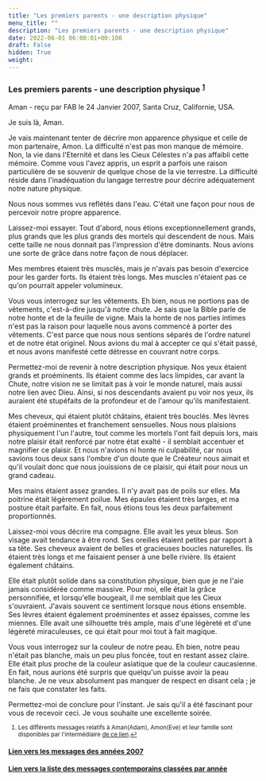 ```yaml
---
title: "Les premiers parents - une description physique"
menu_title: ""
description: "Les premiers parents - une description physique"
date: 2022-06-01 06:00:01+00:100
draft: False
hidden: True
weight:
---
```

### Les premiers parents - une description physique <sup id="a1">[1](#f1)</sup>

Aman - reçu par FAB le 24 Janvier 2007, Santa Cruz, Californie, USA.

Je suis là, Aman.

Je vais maintenant tenter de décrire mon apparence physique et celle de mon partenaire, Amon. La difficulté n'est pas mon manque de mémoire. Non, la vie dans l'Eternité et dans les Cieux Célestes n'a pas affaibli cette mémoire. Comme vous l'avez appris, un esprit a parfois une raison particulière de se souvenir de quelque chose de la vie terrestre. La difficulté réside dans l'inadéquation du langage terrestre pour décrire adéquatement notre nature physique.

Nous nous sommes vus reflétés dans l'eau. C'était une façon pour nous de percevoir notre propre apparence.

Laissez-moi essayer. Tout d'abord, nous étions exceptionnellement grands, plus grands que les plus grands des mortels qui descendent de nous. Mais cette taille ne nous donnait pas l'impression d'être dominants. Nous avions une sorte de grâce dans notre façon de nous déplacer.

Mes membres étaient très musclés, mais je n'avais pas besoin d'exercice pour les garder forts. Ils étaient très longs. Mes muscles n'étaient pas ce qu'on pourrait appeler volumineux.

Vous vous interrogez sur les vêtements. Eh bien, nous ne portions pas de vêtements, c'est-à-dire jusqu'à notre chute. Je sais que la Bible parle de notre honte et de la feuille de vigne. Mais la honte de nos parties intimes n'est pas la raison pour laquelle nous avons commencé à porter des vêtements. C'est parce que nous nous sentions séparés de l'ordre naturel et de notre état originel. Nous avions du mal à accepter ce qui s'était passé, et nous avons manifesté cette détresse en couvrant notre corps.

Permettez-moi de revenir à notre description physique. Nos yeux étaient grands et proéminents. Ils étaient comme des lacs limpides, car avant la Chute, notre vision ne se limitait pas à voir le monde naturel, mais aussi notre lien avec Dieu. Ainsi, si nos descendants avaient pu voir nos yeux, ils auraient été stupéfaits de la profondeur et de l'amour qu'ils manifestaient.

Mes cheveux, qui étaient plutôt châtains, étaient très bouclés. Mes lèvres étaient proéminentes et franchement sensuelles. Nous nous plaisions physiquement l'un l'autre, tout comme les mortels l'ont fait depuis lors, mais notre plaisir était renforcé par notre état exalté - il semblait accentuer et magnifier ce plaisir. Et nous n'avions ni honte ni culpabilité, car nous savions tous deux sans l'ombre d'un doute que le Créateur nous aimait et qu'il voulait donc que nous jouissions de ce plaisir, qui était pour nous un grand cadeau.

Mes mains étaient assez grandes. Il n'y avait pas de poils sur elles. Ma poitrine était légèrement poilue. Mes épaules étaient très larges, et ma posture était parfaite. En fait, nous étions tous les deux parfaitement proportionnés.

Laissez-moi vous décrire ma compagne. Elle avait les yeux bleus. Son visage avait tendance à être rond. Ses oreilles étaient petites par rapport à sa tête. Ses cheveux avaient de belles et gracieuses boucles naturelles. Ils étaient très longs et me faisaient penser à une belle rivière. Ils étaient également châtains.

Elle était plutôt solide dans sa constitution physique, bien que je ne l'aie jamais considérée comme massive. Pour moi, elle était la grâce personnifiée, et lorsqu'elle bougeait, il me semblait que les Cieux s'ouvraient. J'avais souvent ce sentiment lorsque nous étions ensemble. Ses lèvres étaient également proéminentes et assez épaisses, comme les miennes. Elle avait une silhouette très ample, mais d'une légèreté et d'une légèreté miraculeuses, ce qui était pour moi tout à fait magique.

Vous vous interrogez sur la couleur de notre peau. Eh bien, notre peau n'était pas blanche, mais un peu plus foncée, tout en restant assez claire. Elle était plus proche de la couleur asiatique que de la couleur caucasienne. En fait, nous aurions été surpris que quelqu'un puisse avoir la peau blanche. Je ne veux absolument pas manquer de respect en disant cela ; je ne fais que constater les faits.

Permettez-moi de conclure pour l'instant. Je sais qu'il a été fascinant pour vous de recevoir ceci. Je vous souhaite une excellente soirée.
<small>

1. <large id="f1"> Les différents messages relatifs à Aman(Adam), Amon(Eve) et leur famille sont disponibles par l'intermédiaire [de ce lien](/fr-contemporary-messages/6-3-fr-contemporary-messages-by-author/6-3-2-fr-spirits-of-ancient-times/).[↩](#a1)


### [**Lien vers les messages des années 2007**](/fr-contemporary-messages/fr-contemporary-messages-by-date-order/fr-contemporary-messages-2007/)

### [**Lien vers la liste des messages contemporains classées par année**](/fr-contemporary-messages/fr-contemporary-messages-by-date-order/)

